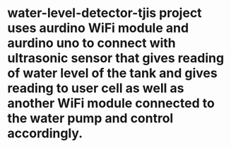 # water-level-detector-tjis project uses aurdino WiFi module and aurdino uno to connect with ultrasonic sensor that gives reading of water level of the tank and gives reading to user cell as well as another WiFi module connected to the water pump and control accordingly.
